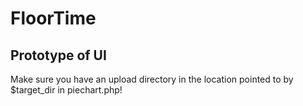 # FloorTime

## Prototype of UI

Make sure you have an upload directory in the location pointed to by $target_dir in piechart.php!
